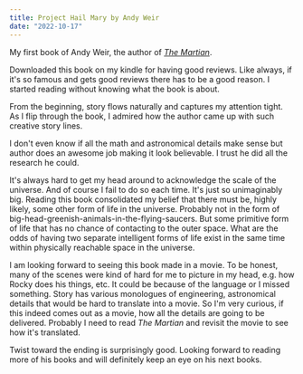 ```yaml
---
title: Project Hail Mary by Andy Weir
date: "2022-10-17"
---
```


My first book of Andy Weir, the author of *[The Martian](/posts/2023-06-03-the-martian)*.

Downloaded this book on my kindle for having good reviews.
Like always, if it's so famous and gets good reviews there has to be a good reason.
I started reading without knowing what the book is about.

From the beginning, story flows naturally and captures my attention tight.
As I flip through the book, I admired how the author came up with such creative story lines.

I don't even know if all the math and astronomical details make sense but author does an awesome job making it look believable. 
I trust he did all the research he could.

It's always hard to get my head around to acknowledge the scale of the universe.
And of course I fail to do so each time.
It's just so unimaginably big.
Reading this book consolidated my belief that there must be, highly likely, some other form of life in the universe. 
Probably not in the form of big-head-greenish-animals-in-the-flying-saucers.
But some primitive form of life that has no chance of contacting to the outer space.
What are the odds of having two separate intelligent forms of life exist in the same time within physically reachable space in the universe. 

I am looking forward to seeing this book made in a movie.
To be honest, many of the scenes were kind of hard for me to picture in my head, e.g. how Rocky does his things, etc.
It could be because of the language or I missed something.
Story has various monologues of engineering, astronomical details that would be hard to translate into a movie.
So I'm very curious, if this indeed comes out as a movie, how all the details are going to be delivered.
Probably I need to read *The Martian* and revisit the movie to see how it's translated.

Twist toward the ending is surprisingly good.
Looking forward to reading more of his books and will definitely keep an eye on his next books.
